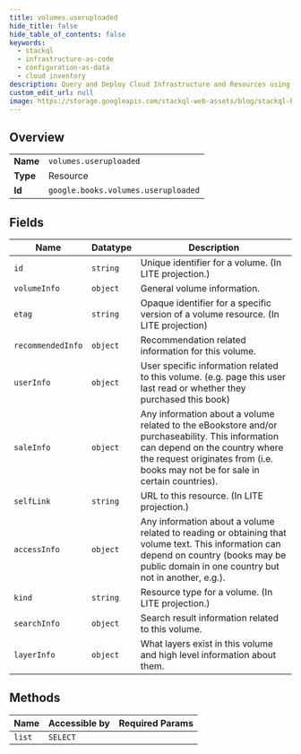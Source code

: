 ```yaml
---
title: volumes.useruploaded
hide_title: false
hide_table_of_contents: false
keywords:
  - stackql
  - infrastructure-as-code
  - configuration-as-data
  - cloud inventory
description: Query and Deploy Cloud Infrastructure and Resources using SQL
custom_edit_url: null
image: https://storage.googleapis.com/stackql-web-assets/blog/stackql-blog-post-featured-image.png
---
```

  
    

## Overview
<table><tbody>
<tr><td><b>Name</b></td><td><code>volumes.useruploaded</code></td></tr>
<tr><td><b>Type</b></td><td>Resource</td></tr>
<tr><td><b>Id</b></td><td><code>google.books.volumes.useruploaded</code></td></tr>
</tbody></table>

## Fields
| Name | Datatype | Description |
| ---- | -------- | ----------- |
| `id` | `string` | Unique identifier for a volume. (In LITE projection.) |
| `volumeInfo` | `object` | General volume information. |
| `etag` | `string` | Opaque identifier for a specific version of a volume resource. (In LITE projection) |
| `recommendedInfo` | `object` | Recommendation related information for this volume. |
| `userInfo` | `object` | User specific information related to this volume. (e.g. page this user last read or whether they purchased this book) |
| `saleInfo` | `object` | Any information about a volume related to the eBookstore and/or purchaseability. This information can depend on the country where the request originates from (i.e. books may not be for sale in certain countries). |
| `selfLink` | `string` | URL to this resource. (In LITE projection.) |
| `accessInfo` | `object` | Any information about a volume related to reading or obtaining that volume text. This information can depend on country (books may be public domain in one country but not in another, e.g.). |
| `kind` | `string` | Resource type for a volume. (In LITE projection.) |
| `searchInfo` | `object` | Search result information related to this volume. |
| `layerInfo` | `object` | What layers exist in this volume and high level information about them. |
## Methods
| Name | Accessible by | Required Params |
| ---- | ------------- | --------------- |
| `list` | `SELECT` |  |
